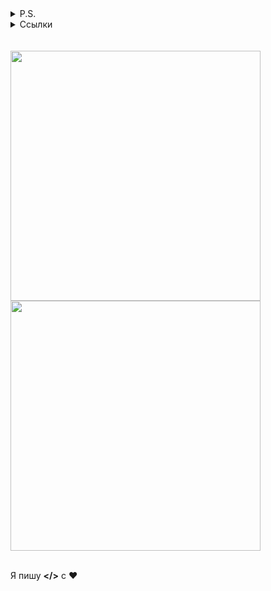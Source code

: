 <details>
  <summary>P.S.</summary>
  Кто-то занял мой ник так что пришлось поставить себе другой: opqgz.
</details>
<details>
  <summary>Ссылки </summary>
  <a href="http://team748.ml">
  Мой сайт
  </a>
</details>

<br>
<br>

<a href="https://github.com/opqgz">
  <img width="400" align="center" src="https://github-readme-stats.anuraghazra1.vercel.app/api?username=opqgz&show_icons=true&include_all_commits=true&theme=tokyonight&locale=ru&custom_title=Статистика">
</a>
<br>
<a href="https://github.com/opqgz">
  <img width="400 align="center" src="https://github-readme-stats.anuraghazra1.vercel.app/api/top-langs/?username=opqgz&layout=compact&theme=tokyonight&locale=ru&custom_title=Ван%20лав%20ленгуэйгз">
</a>

<br>
<br>

Я пишу **</>** с ❤️
